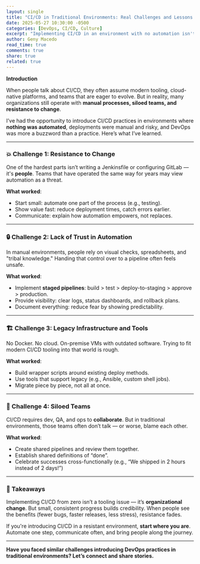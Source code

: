 ```yaml
---
layout: single
title: "CI/CD in Traditional Environments: Real Challenges and Lessons Learned"
date: 2025-05-27 10:30:00 -0500
categories: [DevOps, CI/CD, Culture]
excerpt: "Implementing CI/CD in an environment with no automation isn't just a technical challenge—it's a cultural one. Here's what I’ve learned."
author: Geny Macedo
read_time: true
comments: true
share: true
related: true
---
```


**Introduction**

When people talk about CI/CD, they often assume modern tooling, cloud-native platforms, and teams that are eager to evolve. But in reality, many organizations still operate with **manual processes, siloed teams, and resistance to change**.

I’ve had the opportunity to introduce CI/CD practices in environments where **nothing was automated**, deployments were manual and risky, and DevOps was more a buzzword than a practice. Here’s what I’ve learned.

---

### 💥 Challenge 1: Resistance to Change

One of the hardest parts isn’t writing a Jenkinsfile or configuring GitLab — it's **people**. Teams that have operated the same way for years may view automation as a threat.

**What worked**:
- Start small: automate one part of the process (e.g., testing).
- Show value fast: reduce deployment times, catch errors earlier.
- Communicate: explain how automation empowers, not replaces.

---

### 🔒 Challenge 2: Lack of Trust in Automation

In manual environments, people rely on visual checks, spreadsheets, and "tribal knowledge." Handing that control over to a pipeline often feels unsafe.

**What worked**:
- Implement **staged pipelines**: build > test > deploy-to-staging > approve > production.
- Provide visibility: clear logs, status dashboards, and rollback plans.
- Document everything: reduce fear by showing predictability.

---

### 🏗️ Challenge 3: Legacy Infrastructure and Tools

No Docker. No cloud. On-premise VMs with outdated software. Trying to fit modern CI/CD tooling into that world is rough.

**What worked**:
- Build wrapper scripts around existing deploy methods.
- Use tools that support legacy (e.g., Ansible, custom shell jobs).
- Migrate piece by piece, not all at once.

---

### 🤝 Challenge 4: Siloed Teams

CI/CD requires dev, QA, and ops to **collaborate**. But in traditional environments, those teams often don’t talk — or worse, blame each other.

**What worked**:
- Create shared pipelines and review them together.
- Establish shared definitions of “done”.
- Celebrate successes cross-functionally (e.g., “We shipped in 2 hours instead of 2 days!”)

---

### 🧠 Takeaways

Implementing CI/CD from zero isn’t a tooling issue — it’s **organizational change**. But small, consistent progress builds credibility. When people see the benefits (fewer bugs, faster releases, less stress), resistance fades.

If you're introducing CI/CD in a resistant environment, **start where you are**. Automate one step, communicate often, and bring people along the journey.

---

**Have you faced similar challenges introducing DevOps practices in traditional environments? Let’s connect and share stories.**
